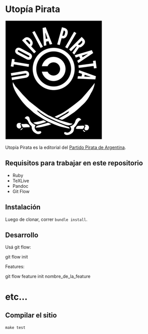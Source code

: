 Utopía Pirata
=============

![Logo](assets/utopia_pirata_logo.png)

Utopía Pirata es la editorial del [Partido Pirata de Argentina](http://partidopirata.com.ar).


Requisitos para trabajar en este repositorio
--------------------------------------------

* Ruby
* TeXLive
* Pandoc
* Git Flow

Instalación
-----------

Luego de clonar, correr `bundle install`.

Desarrollo
----------

Usá git flow:

  git flow init

Features:

  git flow feature init nombre_de_la_feature
  # etc...

Compilar el sitio
-----------------

`make test`
